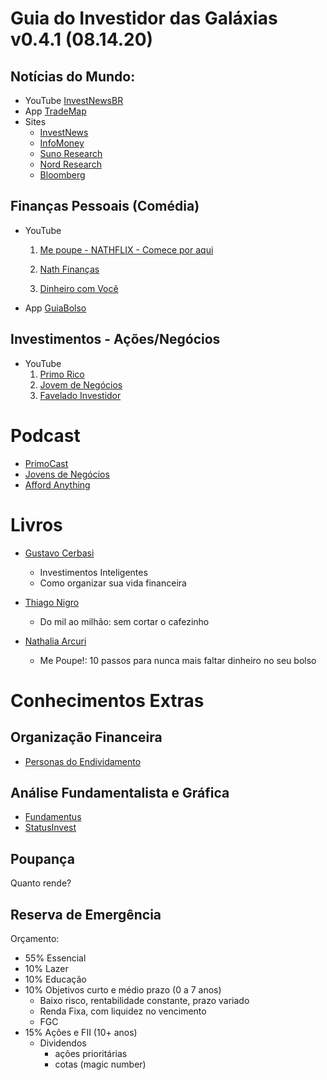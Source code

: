# Guia do Investidor das Galáxias v0.4.1 (08.14.20)

## Notícias do Mundo:

- YouTube [InvestNewsBR](https://www.youtube.com/channel/UCo0jMsIPccAXghE_FCWIdNg)
- App [TradeMap](https://play.google.com/store/apps/details?id=valemobi.com.br.trademap&hl=pt_BR)
- Sites
  - [InvestNews](https://investnews.com.br)
  - [InfoMoney](https://www.infomoney.com.br)
  - [Suno Research](https://www.sunoresearch.com.br)
  - [Nord Research](https://www.nordresearch.com.br)
  - [Bloomberg](https://www.bloomberg.com)

## Finanças Pessoais (Comédia)

- YouTube

  1. [Me poupe - NATHFLIX - Comece por aqui](https://www.youtube.com/playlist?list=PL5vSn8ej1b0su4DF2B8WEIRORjE1LS2fK)
  2. [Nath Finanças](https://www.youtube.com/channel/UCmhzmQBdXP9TeRtpQ-iWSPg)

  3. [Dinheiro com Você](https://www.youtube.com/c/DinheiroComVocê)

- App [GuiaBolso](https://play.google.com/store/apps/details?id=br.com.guiabolso&hl=pt_BR)

## Investimentos - Ações/Negócios

- YouTube
  1. [Primo Rico](https://www.youtube.com/user/thigas)
  2. [Jovem de Negócios](https://www.youtube.com/user/nicolinoperrucho)
  3. [Favelado Investidor](https://www.youtube.com/c/FAVELADOINVESTIDOR)

# Podcast

- [PrimoCast](https://open.spotify.com/show/2gCj9YG9tjMexhS4pIlRHo)
- [Jovens de Negócios](https://open.spotify.com/show/0Ua46pIZ1nz5j9airOJbvu)
- [Afford Anything](https://open.spotify.com/show/5W8zGpHrklp57raNMnu9iP)

# Livros
- [Gustavo Cerbasi](maisdinheiro.com.br/livros)
  - Investimentos Inteligentes
  - Como organizar sua vida financeira

- [Thiago Nigro](https://www.amazon.com.br/Do-mil-milhão-cortar-cafezinho-ebook/dp/B07HQWPVRS)
  - Do mil ao milhão: sem cortar o cafezinho

- [Nathalia Arcuri](https://www.amazon.com.br/Me-Poupe-passos-faltar-dinheiro/dp/8543105811)
  - Me Poupe!: 10 passos para nunca mais faltar dinheiro no seu bolso

# Conhecimentos Extras

## Organização Financeira

- [Personas do Endividamento](https://contasavida360.com/qual-e-seu-perfil-de-endividamento/)

## Análise Fundamentalista e Gráfica

- [Fundamentus](http://www.fundamentus.com.br)
- [StatusInvest](https://statusinvest.com.br)

## Poupança

Quanto rende?

## Reserva de Emergência

Orçamento:

- 55% Essencial
- 10% Lazer
- 10% Educação
- 10% Objetivos curto e médio prazo (0 a 7 anos)
  - Baixo risco, rentabilidade constante, prazo variado
  - Renda Fixa, com liquidez no vencimento
  - FGC
- 15% Ações e FII (10+ anos)
  - Dividendos
    - ações prioritárias
    - cotas (magic number)